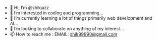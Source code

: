 - 👋 Hi, I’m @shikjazz
- 👀 I’m interested in coding and programming...
- 🌱 I’m currently learning a lot of things primarily web development and AI...
- 💞️ I’m looking to collaborate on anything of my interest...
- 📫 How to reach me : EMAIL: shik99990@gmail.com

<!---
shikjazz/shikjazz is a ✨ special ✨ repository because its `README.md` (this file) appears on your GitHub profile.
You can click the Preview link to take a look at your changes.
--->
